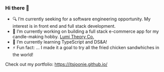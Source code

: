 ### Hi there 👋

<!--
**itsjoonie/itsjoonie** is a ✨ _special_ ✨ repository because its `README.md` (this file) appears on your GitHub profile.

Here are some ideas to get you started:

- 🔭 I’m currently working on ...
- 🌱 I’m currently learning ...
- 👯 I’m looking to collaborate on ...
- 🤔 I’m looking for help with ...
- 💬 Ask me about ...
- 📫 How to reach me: ...
- 😄 Pronouns: ...
- ⚡ Fun fact: ...
-->

- 🔍 I’m currently seeking for a software engineering opportunity. My interest is in front end and full stack development.
- 🔭 I’m currently working on building a full stack e-commerce app for my candle-making hobby. [Lumi Theory Co.](https://lumitheory.herokuapp.com/)
- 🌱 I’m currently learning TypeScript and DS&A!
- ⚡ Fun fact: ... I made it a goal to try all the fried chicken sandwhiches in the world! 

Check out my portfolio: https://itsjoonie.github.io/
